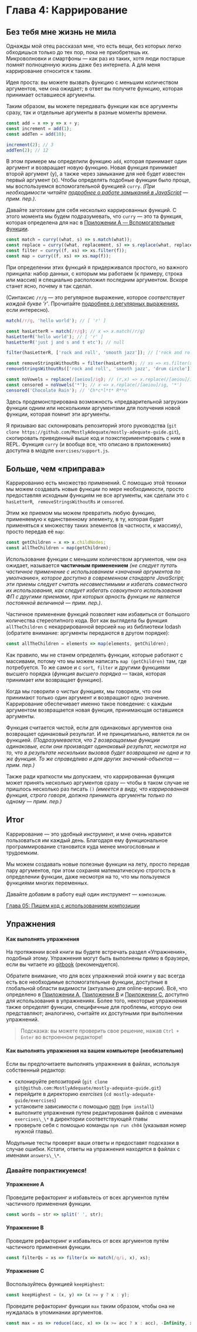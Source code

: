 # Глава 4: Каррирование

## Без тебя мне жизнь не мила

Однажды мой отец рассказал мне, что есть вещи, без которых легко обходишься только до тех пор, пока не приобретешь их. Микроволновки и смартфоны — как раз из таких, хотя люди постарше помнят полноценную жизнь даже без интернета. А для меня каррирование относится к таким.

Идея проста: вы можете вызвать функцию с меньшим количеством аргументов, чем она ожидает; в ответ вы получите функцию, которая принимает оставшиеся аргументы.

Таким образом, вы можете передавать функции как все аргументы сразу, так и отдельные аргументы в разные моменты времени.

```js
const add = x => y => x + y;
const increment = add(1);
const addTen = add(10);

increment(2); // 3
addTen(2); // 12
```

В этом примере мы определили функцию `add`, которая принимает один аргумент и возвращает новую функцию. Новая функция принимает второй аргумент (y), а также через замыкание для неё будет известен первый аргумент (x). Чтобы определять подобные функции было проще, мы воспользуемся вспомогательной функцией `curry`. *(При необходимости читайте [подробнее о работе замыканий в JavaScript](https://developer.mozilla.org/ru/docs/Web/JavaScript/Closures) — прим. пер.)*.

Давайте заготовим для себя несколько каррированных функций. С этого момента мы будем подразумевать, что `curry` — это та функция, которая определена для нас в [Приложении A — Вспомогательные функции](appendix_a.md).

```js
const match = curry((what, s) => s.match(what));
const replace = curry((what, replacement, s) => s.replace(what, replacement));
const filter = curry((f, xs) => xs.filter(f));
const map = curry((f, xs) => xs.map(f));
```

При определении этих функций я придерживался простого, но важного принципа: набор данных, с которым мы работаем (к примеру, строка или массив) я специально расположил последним аргументом. Вскоре станет ясно, почему я так сделал.

(Синтаксис `/r/g` — это регулярное выражение, которое _соответствует каждой букве 'r'_. Прочитайте [подробнее о регулярных выражениях](https://developer.mozilla.org/ru/docs/Web/JavaScript/Guide/Regular_Expressions), если интересно).

```js
match(/r/g, 'hello world'); // [ 'r' ]

const hasLetterR = match(/r/g); // x => x.match(/r/g)
hasLetterR('hello world'); // [ 'r' ]
hasLetterR('just j and s and t etc'); // null

filter(hasLetterR, ['rock and roll', 'smooth jazz']); // ['rock and roll']

const removeStringsWithoutRs = filter(hasLetterR); // xs => xs.filter(x => x.match(/r/g))
removeStringsWithoutRs(['rock and roll', 'smooth jazz', 'drum circle']); // ['rock and roll', 'drum circle']

const noVowels = replace(/[aeiou]/ig); // (r,x) => x.replace(/[aeiou]/ig, r)
const censored = noVowels('*'); // x => x.replace(/[aeiou]/ig, '*')
censored('Chocolate Rain'); // 'Ch*c*l*t* R**n'
```

Здесь продемонстрирована возможность «предварительной загрузки» функции одним или несколькими аргументами для получения новой функции, которая помнит эти аргументы.

Я призываю вас склонировать репозиторий этого руководства (`git clone https://github.com/MostlyAdequate/mostly-adequate-guide.git`), скопировать приведенный выше код и поэкспериментировать с ним в REPL. Функция `curry` (и вообще все, что описано в приложениях) доступна в модуле `exercises/support.js`.

## Больше, чем «приправа»

Каррированию есть множество применений. С помощью этой техники мы можем создавать новые функции по мере необходимости, просто предоставляя исходным функциям не все аргументы, как сделали это с `hasLetterR`, ` removeStringsWithoutRs` и `censored`.

Этим же приемом мы можем превратить любую функцию, применяемую к единственному элементу, в ту, которая будет применяться к множеству таких элементов (в частности, к массиву), просто передав её `map`:

```js
const getChildren = x => x.childNodes;
const allTheChildren = map(getChildren);
```

Использование функции с меньшим количеством аргументов, чем она ожидает, называется **частичным применением** *(не следует путать частичное применение с использованием «значений аргументов по умолчанию», которое доступно в современном стандарте JavaScript; эти приемы следует считать несовместимыми и избегать совместного их использования, как следует избегать совокупного использования ФП с другими приемами, при которых арность функции не является постоянной величиной — прим. пер.)*.

Частичное применение функций позволяет нам избавиться от большого количества стереотипного кода. Вот как выглядела бы функция `allTheChildren` с некаррированной версией `map` из библиотеки lodash (обратите внимание: аргументы передаются в другом порядке):

```js
const allTheChildren = elements => map(elements, getChildren);
```

Как правило, мы не станем определять функции, которые работают с массивами, потому что мы можем написать `map (getChildren)` там, где потребуется. То же самое и с `sort`,` filter` и другими функциями высшего порядка (*функция высшего порядка* — такая, которая принимает или возвращает функцию).

Когда мы говорили о *чистых функциях*, мы говорили, что они принимают только один аргумент и возвращают одно значение. Каррирование обеспечивает именно такое поведение: с каждым аргументом возвращается новая функция, принимающая оставшиеся аргументы.

Функция считается чистой, если для одинаковых аргументов она возвращает одинаковый результат. И не принципиально, является ли он функцией. *(Подразумевается, что 2 возвращаемые функции одинаковые, если они производят одинаковый результат, несмотря на то, что в результате нескольких вызовов будет возвращена не одна и та же функция. То же справедливо и для других значений-объектов — прим. пер.)*

Также ради краткости мы допускаем, что каррированная функция может принять несколько аргументов сразу — чтобы в таком случае не пришлось несколько раз писать `()` *(имеется в виду, что каррированная функция, строго говоря, должна принимать аргументы только по одному — прим. пер.)*

## Итог

Каррирование — это удобный инструмент, и мне очень нравится пользоваться им каждый день. Благодаря ему функциональное программирование становится куда менее многословным и трудоемким. 

Мы можем создавать новые полезные функции на лету, просто передав пару аргументов, при этом сохраняя математическую строгость в определении функции, даже несмотря на то, что мы пользуемся функциями многих переменных.

Давайте добавим в работу ещё один инструмент — `композицию`.

[Глава 05: Пишем код с использованием композиции](ch5-ru.md)

## Упражнения

#### Как выполнять упражнения

На протяжении всей книги вы будете встречать раздел «Упражнения», подобный этому. Упражнения могут быть
выполнены прямо в браузере, если вы читаете из [gitbook](https://mostly-adequate.gitbooks.io/mostly-adequate-guide/ch04.html#exercises) (рекомендуется).

Обратите внимание, что для всех упражнений этой книги у вас всегда есть все необходимые вспомогательные функции, доступные в глобальной области видимости (актуально для online-версии). Всё, что определено в [Приложении A](appendix_a.md), [Приложении B](appendix_b.md) и [Приложении C](appendix_c.md), доступно для использования в упражнениях. Более того, некоторые упражнения также определят функции, специфичные для проблемы, которую они представляют; аналогично, считайте их доступными при выполнении упражнений.

> Подсказка: вы можете проверить свое решение, нажав `Ctrl + Enter` во встроенном редакторе!

#### Как выполнять упражнения на вашем компьютере (необязательно)

Если вы предпочитаете выполнять упражнения в файлах, используя собственный редактор:

- склонируйте репозиторий (`git clone git@github.com:MostlyAdequate/mostly-adequate-guide.git`)
- перейдите в директорию *exercises* (`cd mostly-adequate-guide/exercises`)
- установите зависимости с помощью [npm](https://docs.npmjs.com/downloading-and-installing-node-js-and-npm) (`npm install`)
- выполните упражнения путем редактирования файлов с именами `exercises\_\*` в директории соответствующей главы
- проверьте себя с помощью команды `npm run ch04` (указывая номер нужной главы).

Модульные тесты проверят ваши ответы и предоставят подсказки в случае ошибки. Кстати, ответы на упражнения находятся в файлах с именами `answers\_\*`.

### Давайте попрактикуемся!

#### Упражнение A

Проведите рефакторинг и избавьтесь от всех аргументов путём частичного применения функции. 
  
```js  
const words = str => split(' ', str);  
```  

#### Упражнение B

Проведите рефакторинг и избавьтесь от всех аргументов путём частичного применения функции. 

```js  
const filterQs = xs => filter(x => match(/q/i, x), xs);
```  
  
#### Упражнение C

Воспользуйтесь функцией `keepHighest`:

```js  
const keepHighest = (x, y) => (x >= y ? x : y);  
```  
Проведите рефакторинг функции `max` таким образом, чтобы она не нуждалась в упоминании аргументов.
  
```js  
const max = xs => reduce((acc, x) => (x >= acc ? x : acc), -Infinity, xs);  
```  
